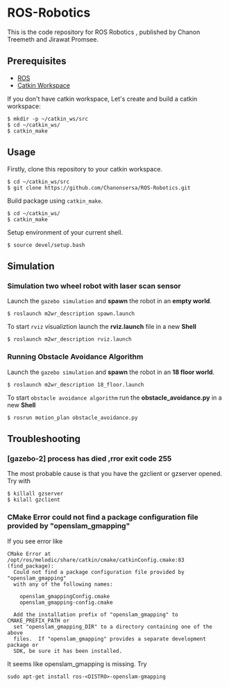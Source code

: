 # ROS-Robotics

This is the code repository for ROS Robotics , published by Chanon Treemeth and Jirawat Promsee.

## Prerequisites

* [ROS](http://wiki.ros.org/)
* [Catkin Workspace](http://wiki.ros.org/catkin/workspaces)

If you don't have catkin workspace, Let's create and build a catkin workspace:

```
$ mkdir -p ~/catkin_ws/src
$ cd ~/catkin_ws/
$ catkin_make
```

## Usage

Firstly, clone this repository to your catkin workspace.

```
$ cd ~/catkin_ws/src
$ git clone https://github.com/Chanonsersa/ROS-Robotics.git
```

Build package using `catkin_make`.

```
$ cd ~/catkin_ws/
$ catkin_make
```

Setup environment of your current shell.

`$ source devel/setup.bash`

## Simulation

### Simulation two wheel robot with laser scan sensor

Launch the `gazebo simulation` and **spawn** the robot in an **empty world**.

`$ roslaunch m2wr_description spawn.launch`

To start `rviz` visualiztion launch the **rviz.launch** file in a new **Shell** 

`$ roslaunch m2wr_description rviz.launch`

### Running Obstacle Avoidance Algorithm

Launch the `gazebo simulation` and **spawn** the robot in an **18 floor world**.

`$ roslaunch m2wr_description 18_floor.launch`

To start `obstacle avoidance algorithm` run the **obstacle_avoidance.py** in a new **Shell**

`$ rosrun motion_plan obstacle_avoidance.py`

## Troubleshooting
### [gazebo-2] process has died ,rror exit code 255
The most probable cause is that you have the gzclient or gzserver opened. Try with 
```
$ killall gzserver
$ kilall gzclient
```

### CMake Error could not find a package configuration file provided by "openslam_gmapping"
If you see error like
```
CMake Error at /opt/ros/melodic/share/catkin/cmake/catkinConfig.cmake:83 (find_package):
  Could not find a package configuration file provided by "openslam_gmapping"
  with any of the following names:

    openslam_gmappingConfig.cmake
    openslam_gmapping-config.cmake

  Add the installation prefix of "openslam_gmapping" to CMAKE_PREFIX_PATH or
  set "openslam_gmapping_DIR" to a directory containing one of the above
  files.  If "openslam_gmapping" provides a separate development package or
  SDK, be sure it has been installed.
```
It seems like openslam_gmapping is missing. Try

`sudo apt-get install ros-<DISTRO>-openslam-gmapping`
